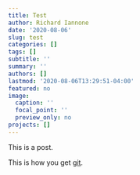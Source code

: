 ```yaml
---
title: Test
author: Richard Iannone
date: '2020-08-06'
slug: test
categories: []
tags: []
subtitle: ''
summary: ''
authors: []
lastmod: '2020-08-06T13:29:51-04:00'
featured: no
image:
  caption: ''
  focal_point: ''
  preview_only: no
projects: []
---
```




This is a post.

This is how you get [git](https://git-scm.com).


